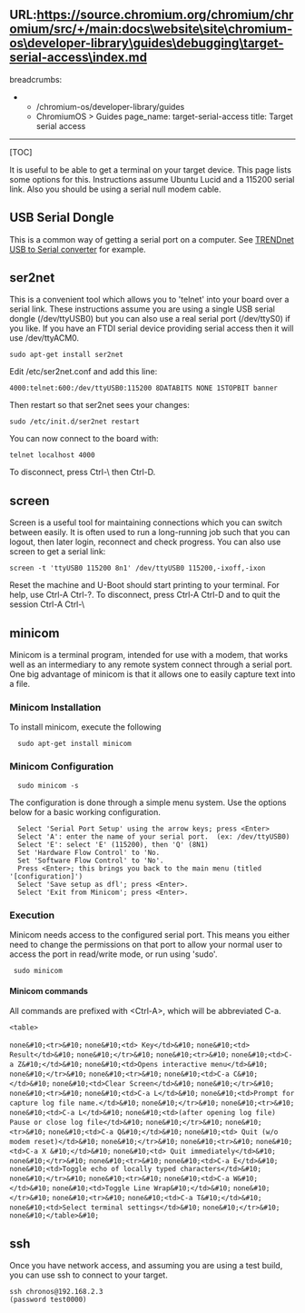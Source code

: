 URL:https://source.chromium.org/chromium/chromium/src/+/main:docs\website\site\chromium-os\developer-library\guides\debugging\target-serial-access\index.md
---
breadcrumbs:
- - /chromium-os/developer-library/guides
  - ChromiumOS > Guides
page_name: target-serial-access
title: Target serial access
---

[TOC]

It is useful to be able to get a terminal on your target device. This page lists
some options for this. Instructions assume Ubuntu Lucid and a 115200 serial
link. Also you should be using a serial null modem cable.

## USB Serial Dongle

This is a common way of getting a serial port on a computer. See [TRENDnet USB
to Serial
converter](https://www.google.com/url?q=http%3A%2F%2Ftrendnet.com%2Fproducts%2Fproddetail.asp%3Fprod%3D150_TU-S9%26cat%3D49&sa=D&sntz=1&usg=AFrqEzej3O8N15gqmTe0cLvyXkQt6wK5uQ)
for example.

## ser2net

This is a convenient tool which allows you to 'telnet' into your board over a
serial link. These instructions assume you are using a single USB serial dongle
(/dev/ttyUSB0) but you can also use a real serial port (/dev/ttyS0) if you like.
If you have an FTDI serial device providing serial access then it will use
/dev/ttyACM0.

```none
sudo apt-get install ser2net
```

Edit /etc/ser2net.conf and add this line:

```none
4000:telnet:600:/dev/ttyUSB0:115200 8DATABITS NONE 1STOPBIT banner
```

Then restart so that ser2net sees your changes:

```none
sudo /etc/init.d/ser2net restart
```

You can now connect to the board with:

```none
telnet localhost 4000
```

To disconnect, press Ctrl-\\ then Ctrl-D.

## screen

Screen is a useful tool for maintaining connections which you can switch between
easily. It is often used to run a long-running job such that you can logout,
then later login, reconnect and check progress. You can also use screen to get a
serial link:

```none
screen -t 'ttyUSB0 115200 8n1' /dev/ttyUSB0 115200,-ixoff,-ixon
```

Reset the machine and U-Boot should start printing to your terminal.
For help, use Ctrl-A Ctrl-?. To disconnect, press Ctrl-A Ctrl-D and to quit the
session Ctrl-A Ctrl-\\

## minicom

Minicom is a terminal program, intended for use with a modem, that
works well as an intermediary to any remote system connect through a
serial port.
One big advantage of minicom is that it allows one to easily capture
text into a file.

### Minicom Installation

To install minicom, execute the following

```none
  sudo apt-get install minicom
```

### Minicom Configuration

```none
  sudo minicom -s
```

The configuration is done through a simple menu system. Use the options below
for a basic working configuration.

```none
  Select 'Serial Port Setup' using the arrow keys; press <Enter>
  Select 'A': enter the name of your serial port.  (ex: /dev/ttyUSB0)
  Select 'E': select 'E' (115200), then 'Q' (8N1)
  Set 'Hardware Flow Control' to 'No.
  Set 'Software Flow Control' to 'No'.
  Press <Enter>; this brings you back to the main menu (titled '[configuration]')
  Select 'Save setup as dfl'; press <Enter>.
  Select 'Exit from Minicom'; press <Enter>.
```

### Execution

Minicom needs access to the configured serial port. This means you
either need to change the permissions on that port to allow your
normal user to access the port in read/write mode, or run using
'sudo'.

```none
 sudo minicom
```

#### Minicom commands

All commands are prefixed with &lt;Ctrl-A&gt;, which will be abbreviated
C-a.

```none
<table>
```
```none&#10;<tr>&#10;```
```none&#10;<td> Key</td>&#10;```
```none&#10;<td> Result</td>&#10;```
```none&#10;</tr>&#10;```
```none&#10;<tr>&#10;```
```none&#10;<td>C-a Z&#10;</td>&#10;```
```none&#10;<td>Opens interactive menu</td>&#10;```
```none&#10;</tr>&#10;```
```none&#10;<tr>&#10;```
```none&#10;<td>C-a C&#10;</td>&#10;```
```none&#10;<td>Clear Screen</td>&#10;```
```none&#10;</tr>&#10;```
```none&#10;<tr>&#10;```
```none&#10;<td>C-a L</td>&#10;```
```none&#10;<td>Prompt for capture log file name.</td>&#10;```
```none&#10;</tr>&#10;```
```none&#10;<tr>&#10;```
```none&#10;<td>C-a L</td>&#10;```
```none&#10;<td>(after opening log file) Pause or close log file</td>&#10;```
```none&#10;</tr>&#10;```
```none&#10;<tr>&#10;```
```none&#10;<td>C-a Q&#10;</td>&#10;```
```none&#10;<td> Quit (w/o modem reset)</td>&#10;```
```none&#10;</tr>&#10;```
```none&#10;<tr>&#10;```
```none&#10;<td>C-a X &#10;</td>&#10;```
```none&#10;<td> Quit immediately</td>&#10;```
```none&#10;</tr>&#10;```
```none&#10;<tr>&#10;```
```none&#10;<td>C-a E</td>&#10;```
```none&#10;<td>Toggle echo of locally typed characters</td>&#10;```
```none&#10;</tr>&#10;```
```none&#10;<tr>&#10;```
```none&#10;<td>C-a W&#10;</td>&#10;```
```none&#10;<td>Toggle Line Wrap&#10;</td>&#10;```
```none&#10;</tr>&#10;```
```none&#10;<tr>&#10;```
```none&#10;<td>C-a T&#10;</td>&#10;```
```none&#10;<td>Select terminal settings</td>&#10;```
```none&#10;</tr>&#10;```
```none&#10;</table>&#10;```

## ssh

Once you have network access, and assuming you are using a test build, you can
use ssh to connect to your target.

```none
ssh chronos@192.168.2.3
(password test0000)
```
